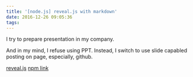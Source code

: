 ```yaml
---
title: '[node.js] reveal.js with markdown'
date: 2016-12-26 09:05:36
tags:
---
```

I try to prepare presentation in my company.

And in my mind, I refuse using PPT.
Instead, I switch to use slide capabled posting on page, especially, github.

[reveal.js](https://github.com/hakimel/reveal.js#speaker-notes)
[npm link](https://www.npmjs.com/package/reveal-md-export)